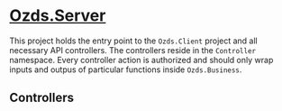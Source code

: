 # [Ozds.Server](src/Ozds.Server)

This project holds the entry point to the `Ozds.Client` project and all
necessary API controllers. The controllers reside in the `Controller` namespace.
Every controller action is authorized and should only wrap inputs and outpus of
particular functions inside `Ozds.Business`.

## Controllers
